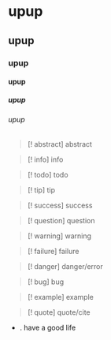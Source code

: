 
# upup
## upup
### upup
#### upup
##### upup
###### upup

> [! abstract] abstract

> [! info] info

> [! todo] todo

> [! tip] tip

> [! success] success

> [! question] question

> [! warning] warning

> [! failure] failure

> [! danger] danger/error

<!-- > [! error] error -->

> [! bug] bug

> [! example] example

> [! quote] quote/cite

<!-- > [! cite] cite -->

- . have a good life
<!-- git init 
git add obdocs
git commit -m "first commit" 
git remote add origin git@github.com:jinl233/upup.git
git push -u origin main -->
